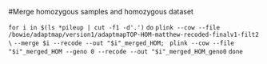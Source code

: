 












#Merge homozygous samples and homozygous dataset

```for i in $(ls *pileup | cut -f1 -d'.')```
```do```
```plink --cow --file /bowie/adaptmap/version1/adaptmapTOP-HOM-matthew-recoded-finalv1-filt2 \```
```--merge $i --recode --out "$i"_merged_HOM; ```
```plink --cow --file "$i"_merged_HOM --geno 0 --recode --out "$i"_merged_HOM_geno0```
```done```
